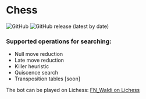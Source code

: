 # Chess


![GitHub](https://img.shields.io/github/license/Luecx/Chess)
![GitHub release (latest by date)](https://img.shields.io/github/v/release/Luecx/Chess)


### Supported operations for searching:

- Null move reduction
- Late move reduction
- Killer heuristic 
- Quiscence search
- Transposition tables [soon]
 

The bot can be played on Lichess: [FN_Waldi on Lichess](https://lichess.org/@/FN_Waldi)
